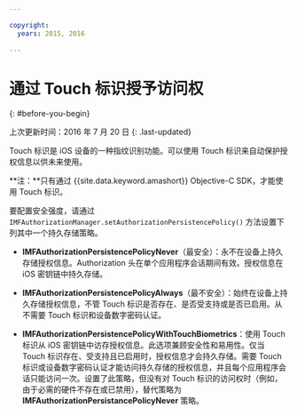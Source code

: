 ```yaml
---

copyright:
  years: 2015, 2016
  
---
```


# 通过 Touch 标识授予访问权
{: #before-you-begin}

上次更新时间：2016 年 7 月 20 日
{: .last-updated}

Touch 标识是 iOS 设备的一种指纹识别功能。可以使用 Touch 标识来自动保护授权信息以供未来使用。 

**注：**只有通过 {{site.data.keyword.amashort}} Objective-C SDK，才能使用 Touch 标识。

要配置安全强度，请通过 `IMFAuthorizationManager.setAuthorizationPersistencePolicy()` 方法设置下列其中一个持久存储策略。

* **IMFAuthorizationPersistencePolicyNever**（最安全）：永不在设备上持久存储授权信息。Authorization 头在单个应用程序会话期间有效。授权信息在 iOS 密钥链中持久存储。

* **IMFAuthorizationPersistencePolicyAlways**（最不安全）：始终在设备上持久存储授权信息，不管 Touch 标识是否存在、是否受支持或是否已启用。从不需要 Touch 标识和设备数字密码认证。

* **IMFAuthorizationPersistencePolicyWithTouchBiometrics**：使用 Touch 标识从 iOS 密钥链中访存授权信息。此选项兼顾安全性和易用性。仅当 Touch 标识存在、受支持且已启用时，授权信息才会持久存储。需要 Touch 标识或设备数字密码认证才能访问持久存储的授权信息，并且每个应用程序会话只能访问一次。设置了此策略，但没有对 Touch 标识的访问权时（例如，由于必需的硬件不存在或已禁用），替代策略为 **IMFAuthorizationPersistancePolicyNever** 策略。
